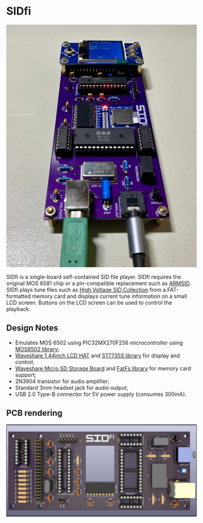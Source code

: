 # SIDfi

![Board](/doc/board.jpg)

SIDfi is a single-board self-contained SID file player. SIDfi requires the original MOS 6581 chip or a pin-compatible replacement such as [ARMSID](https://www.nobomi.cz/8bit/armsid/index_en.php). SIDfi plays tune files such as [High Voltage SID Collection](https://hvsc.c64.org/) from a FAT-formatted memory card and displays current tune information on a small LCD screen. Buttons on the LCD screen can be used to control the playback.

## Design Notes

- Emulates MOS 6502 using PIC32MX270F256 microcontroller using [MOS6502 library](https://github.com/gianlucag/mos6502);
- [Waveshare 1.44inch LCD HAT](https://www.waveshare.com/1.44inch-lcd-hat.htm) and [ST7735S library](https://github.com/bersch/ST7735S) for display and control;
- [Waveshare Micro SD Storage Board](https://www.waveshare.com/micro-sd-storage-board.htm) and [FatFs library](http://www.elm-chan.org/fsw/ff/00index_e.html) for memory card support;
- 2N3904 transistor for audio amplifier;
- Standard 3mm headset jack for audio output;
- USB 2.0 Type-B connector for 5V power supply (consumes 300mA).

## PCB rendering

![PCB](/hardware/sidfi/sidfi.png)